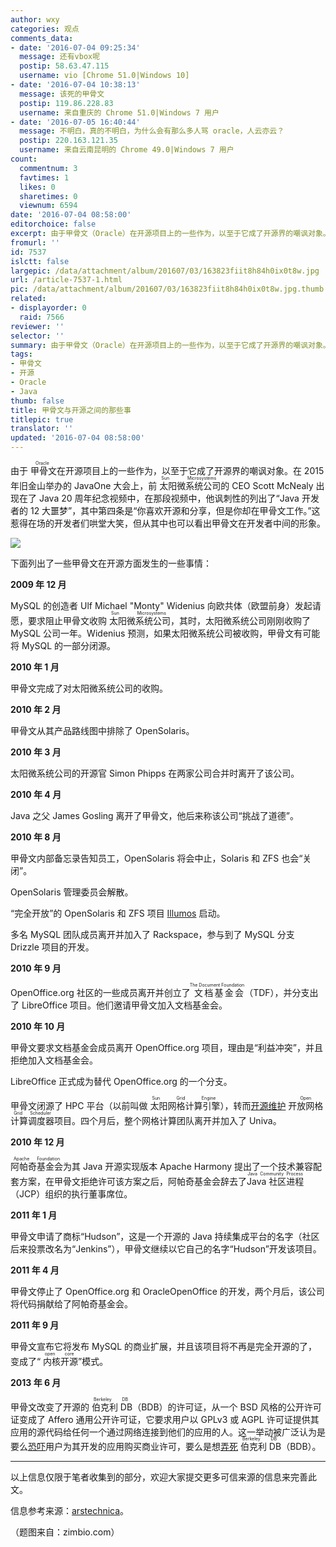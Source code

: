 ```yaml
---
author: wxy
categories: 观点
comments_data:
- date: '2016-07-04 09:25:34'
  message: 还有vbox呢
  postip: 58.63.47.115
  username: vio [Chrome 51.0|Windows 10]
- date: '2016-07-04 10:38:13'
  message: 该死的甲骨文
  postip: 119.86.228.83
  username: 来自重庆的 Chrome 51.0|Windows 7 用户
- date: '2016-07-05 16:40:44'
  message: 不明白，真的不明白，为什么会有那么多人骂 oracle，人云亦云？
  postip: 220.163.121.35
  username: 来自云南昆明的 Chrome 49.0|Windows 7 用户
count:
  commentnum: 3
  favtimes: 1
  likes: 0
  sharetimes: 0
  viewnum: 6594
date: '2016-07-04 08:58:00'
editorchoice: false
excerpt: 由于甲骨文（Oracle）在开源项目上的一些作为，以至于它成了开源界的嘲讽对象。
fromurl: ''
id: 7537
islctt: false
largepic: /data/attachment/album/201607/03/163823fiit8h84h0ix0t8w.jpg
url: /article-7537-1.html
pic: /data/attachment/album/201607/03/163823fiit8h84h0ix0t8w.jpg.thumb.jpg
related:
- displayorder: 0
  raid: 7566
reviewer: ''
selector: ''
summary: 由于甲骨文（Oracle）在开源项目上的一些作为，以至于它成了开源界的嘲讽对象。
tags:
- 甲骨文
- 开源
- Oracle
- Java
thumb: false
title: 甲骨文与开源之间的那些事
titlepic: true
translator: ''
updated: '2016-07-04 08:58:00'
---
```


由于<ruby> 甲骨文 <rp>  （ </rp> <rt>  Oracle </rt> <rp>  ） </rp></ruby>在开源项目上的一些作为，以至于它成了开源界的嘲讽对象。在 2015 年旧金山举办的 JavaOne 大会上，前<ruby> 太阳微系统公司 <rp>  （ </rp> <rt>  Sun Microsystems </rt> <rp>  ） </rp></ruby>的 CEO Scott McNealy 出现在了 Java 20 周年纪念视频中，在那段视频中，他讽刺性的列出了“Java 开发者的 12 大噩梦”，其中第四条是“你喜欢开源和分享，但是你却在甲骨文工作。”这惹得在场的开发者们哄堂大笑，但从其中也可以看出甲骨文在开发者中间的形象。


![](/data/attachment/album/201607/03/163823fiit8h84h0ix0t8w.jpg)


下面列出了一些甲骨文在开源方面发生的一些事情：


**2009 年 12 月**


MySQL 的创造者 Ulf Michael "Monty" Widenius 向欧共体（欧盟前身）发起请愿，要求阻止甲骨文收购<ruby> 太阳微系统公司 <rp>  （ </rp> <rt>  Sun Microsystems </rt> <rp>  ） </rp></ruby>，其时，太阳微系统公司刚刚收购了 MySQL 公司一年。Widenius 预测，如果太阳微系统公司被收购，甲骨文有可能将 MySQL 的一部分闭源。


**2010 年 1 月**


甲骨文完成了对太阳微系统公司的收购。


**2010 年 2 月**


甲骨文从其产品路线图中排除了 OpenSolaris。


**2010 年 3 月**


太阳微系统公司的开源官 Simon Phipps 在两家公司合并时离开了该公司。


**2010 年 4 月**


Java 之父 James Gosling 离开了甲骨文，他后来称该公司“挑战了道德”。


**2010 年 8 月**


甲骨文内部备忘录告知员工，OpenSolaris 将会中止，Solaris 和 ZFS 也会“关闭”。


OpenSolaris 管理委员会解散。


“完全开放”的 OpenSolaris 和 ZFS 项目 [Illumos](http://wiki.illumos.org/display/illumos/illumos+Home) 启动。


多名 MySQL 团队成员离开并加入了 Rackspace，参与到了 MySQL 分支 Drizzle 项目的开发。


**2010 年 9 月**


OpenOffice.org 社区的一些成员离开并创立了<ruby> 文档基金会 <rp>  （ </rp> <rt>  The Document Foundation </rt> <rp>  ） </rp></ruby>（TDF），并分支出了 LibreOffice 项目。他们邀请甲骨文加入文档基金会。


**2010 年 10 月**


甲骨文要求文档基金会成员离开 OpenOffice.org 项目，理由是“利益冲突”，并且拒绝加入文档基金会。


LibreOffice 正式成为替代 OpenOffice.org 的一个分支。


甲骨文闭源了 HPC 平台（以前叫做<ruby> 太阳网格计算引擎 <rp>  （ </rp> <rt>  Sun Grid Engine </rt> <rp>  ） </rp></ruby>），转而[开源维护](https://blogs.oracle.com/templedf/entry/oracle_grid_engine_changes_for) <ruby> 开放网格计算调度器 <rp>  （ </rp> <rt>  Open Grid Scheduler </rt> <rp>  ） </rp></ruby>项目。四个月后，整个网格计算团队离开并加入了 Univa。


**2010 年 12 月**


<ruby> 阿帕奇基金会 <rp>  （ </rp> <rt>  Apache Foundation </rt> <rp>  ） </rp></ruby>为其 Java 开源实现版本 Apache Harmony 提出了一个技术兼容配套方案，在甲骨文拒绝许可该方案之后，阿帕奇基金会辞去了 <ruby> Java 社区进程 <rp>  （ </rp> <rt>  Java Community Process </rt> <rp>  ） </rp></ruby>（JCP）组织的执行董事席位。


**2011 年 1 月**


甲骨文申请了商标“Hudson”，这是一个开源的 Java 持续集成平台的名字（社区后来投票改名为“Jenkins”），甲骨文继续以它自己的名字“Hudson”开发该项目。


**2011 年 4 月**


甲骨文停止了 OpenOffice.org 和 OracleOpenOffice 的开发，两个月后，该公司将代码捐献给了阿帕奇基金会。


**2011 年 9 月**


甲骨文宣布它将发布 MySQL 的商业扩展，并且该项目将不再是完全开源的了，变成了“<ruby> 内核开源 <rp>  （ </rp> <rt>  open core </rt> <rp>  ） </rp></ruby>”模式。


**2013 年 6 月**


甲骨文改变了开源的<ruby> 伯克利 DB <rp>  （ </rp> <rt>  Berkeley DB </rt> <rp>  ） </rp></ruby>（BDB）的许可证，从一个 BSD 风格的公开许可证变成了 Affero 通用公开许可证，它要求用户以 GPLv3 或 AGPL 许可证提供其应用的源代码给任何一个通过网络连接到他们的应用的人。这一举动被广泛认为是要么[恐吓](http://www.infoworld.com/article/2611450/open-source-software/oracle-switches-berkeley-db-license.html)用户为其开发的应用购买商业许可，要么是想[弄死](http://article.gmane.org/gmane.linux.debian.devel.legal/35034)<ruby> 伯克利 DB <rt>  Berkeley DB </rt></ruby>（BDB）。




---


 


以上信息仅限于笔者收集到的部分，欢迎大家提交更多可信来源的信息来完善此文。


信息参考来源：[arstechnica](http://arstechnica.com/information-technology/2016/07/how-oracles-business-as-usual-is-threatening-to-kill-java/)。


（题图来自：zimbio.com）